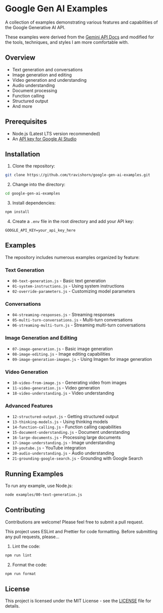 # Google Gen AI Examples

A collection of examples demonstrating various features and capabilities of the
Google Generative AI API.

These examples were derived from the [Gemini API
Docs](https://ai.google.dev/gemini-api/docs) and modified for the tools,
techniques, and styles I am more comfortable with.

## Overview

- Text generation and conversations
- Image generation and editing
- Video generation and understanding
- Audio understanding
- Document processing
- Function calling
- Structured output
- And more

## Prerequisites

- Node.js (Latest LTS version recommended)
- An [API key for Google AI Studio](https://aistudio.google.com/apikey)

## Installation

1. Clone the repository:

```bash
git clone https://github.com/travishorn/google-gen-ai-examples.git
```

2. Change into the directory:

```bash
cd google-gen-ai-examples
```

3. Install dependencies:

```bash
npm install
```

4. Create a `.env` file in the root directory and add your API key:

```
GOOGLE_API_KEY=your_api_key_here
```

## Examples

The repository includes numerous examples organized by feature:

### Text Generation

- `00-text-generation.js` - Basic text generation
- `01-system-instructions.js` - Using system instructions
- `02-override-parameters.js` - Customizing model parameters

### Conversations

- `04-streaming-responses.js` - Streaming responses
- `05-multi-turn-conversations.js` - Multi-turn conversations
- `06-streaming-multi-turn.js` - Streaming multi-turn conversations

### Image Generation and Editing

- `07-image-generation.js` - Basic image generation
- `08-image-editing.js` - Image editing capabilities
- `09-image-generation-imagen.js` - Using Imagen for image generation

### Video Generation

- `10-video-from-image.js` - Generating video from images
- `11-video-generation.js` - Video generation
- `18-video-understanding.js` - Video understanding

### Advanced Features

- `12-structured-output.js` - Getting structured output
- `13-thinking-models.js` - Using thinking models
- `14-function-calling.js` - Function calling capabilities
- `15-document-understanding.js` - Document understanding
- `16-large-documents.js` - Processing large documents
- `17-image-understanding.js` - Image understanding
- `19-youtube.js` - YouTube integration
- `20-audio-understanding.js` - Audio understanding
- `21-grounding-google-search.js` - Grounding with Google Search

## Running Examples

To run any example, use Node.js:

```bash
node examples/00-text-generation.js
```

## Contributing

Contributions are welcome! Please feel free to submit a pull request.

This project uses ESLint and Prettier for code formatting. Before submitting any
pull requests, please...

1. Lint the code:

```bash
npm run lint
```

2. Format the code:

```bash
npm run format
```

## License

This project is licensed under the MIT License - see the [LICENSE](./LICENSE)
file for details.
